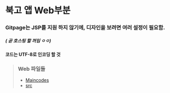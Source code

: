 # 북고 앱 Web부분
### Gitpage는 JSP를 지원 하지 않기에, 디자인을 보려면 여러 설정이 필요함. 
##### **( 곧 호스팅 할 꺼임 ㅇㅇ)**
#### 코드는 UTF-8로 인코딩 할 것



> ### Web 파일들
> * [Maincodes](https://github.com/lHealMel/Tomcat_Buk_web/tree/master/WebContent)
> * [src](https://github.com/lHealMel/Tomcat_Buk_web/tree/master/src)
